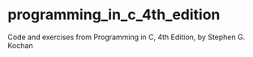# programming_in_c_4th_edition
Code and exercises from Programming in C, 4th Edition, by Stephen G. Kochan
